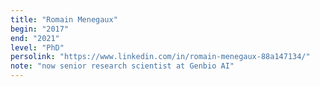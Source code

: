 ```yaml
---
title: "Romain Menegaux"
begin: "2017"
end: "2021"
level: "PhD"
persolink: "https://www.linkedin.com/in/romain-menegaux-88a147134/"
note: "now senior research scientist at Genbio AI"
---
```

